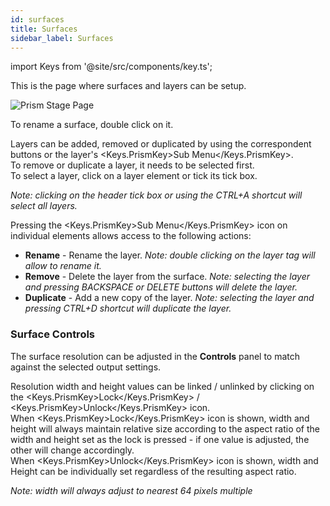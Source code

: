 ```yaml
---
id: surfaces
title: Surfaces
sidebar_label: Surfaces
---
```


import Keys from '@site/src/components/key.ts';

This is the page where surfaces and layers can be setup.

![Prism Stage Page](/prismdocs/images/prism-stage-surfaces.png)

To rename a surface, double click on it.

<!--
Pressing the <Keys.PrismKey>Sub Menu</Keys.PrismKey> icon on individual elements allows access to the following actions:
- **Rename** - Rename the layer. *Note: double clicking on the layer tag will allow to rename it.*
-->


Layers can be added, removed or duplicated by using the correspondent buttons or the layer's <Keys.PrismKey>Sub Menu</Keys.PrismKey>.  
To remove or duplicate a layer, it needs to be selected first.  
To select a layer, click on a layer element or tick its tick box.  

*Note: clicking on the header tick box or using the CTRL+A shortcut will select all layers.*

Pressing the <Keys.PrismKey>Sub Menu</Keys.PrismKey> icon on individual elements allows access to the following actions:
- **Rename** - Rename the layer. *Note: double clicking on the layer tag will allow to rename it.*
- **Remove** - Delete the layer from the surface. *Note: selecting the layer and pressing BACKSPACE or DELETE buttons will delete the layer.*
- **Duplicate** - Add a new copy of the layer. *Note: selecting the layer and pressing CTRL+D shortcut will duplicate the layer.*


### Surface Controls

The surface resolution can be adjusted in the **Controls** panel to match against the selected output settings.  

Resolution width and height values can be linked / unlinked by clicking on the <Keys.PrismKey>Lock</Keys.PrismKey> / <Keys.PrismKey>Unlock</Keys.PrismKey> icon.  
When <Keys.PrismKey>Lock</Keys.PrismKey> icon is shown, width and height will always maintain relative size according to the aspect ratio of the width and height set as the lock is pressed - if one value is adjusted, the other will change accordingly.  
When <Keys.PrismKey>Unlock</Keys.PrismKey> icon is shown, width and Height can be individually set 
regardless of the resulting aspect ratio.

*Note: width will always adjust to nearest 64 pixels multiple*